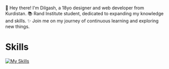 👋 Hey there! I'm Dilgash, a 18yo designer and web developer from Kurdistan.
📚 Rand Institute student, dedicated to expanding my knowledge and skills.
✨ Join me on my journey of continuous learning and exploring new things.

<h1>Skills</h1>

[![My Skills](https://skillicons.dev/icons?i=html,css,javascript,bootstrap,scss,nodejs,tailwind,electron,svelte)](https://skillicons.dev)

